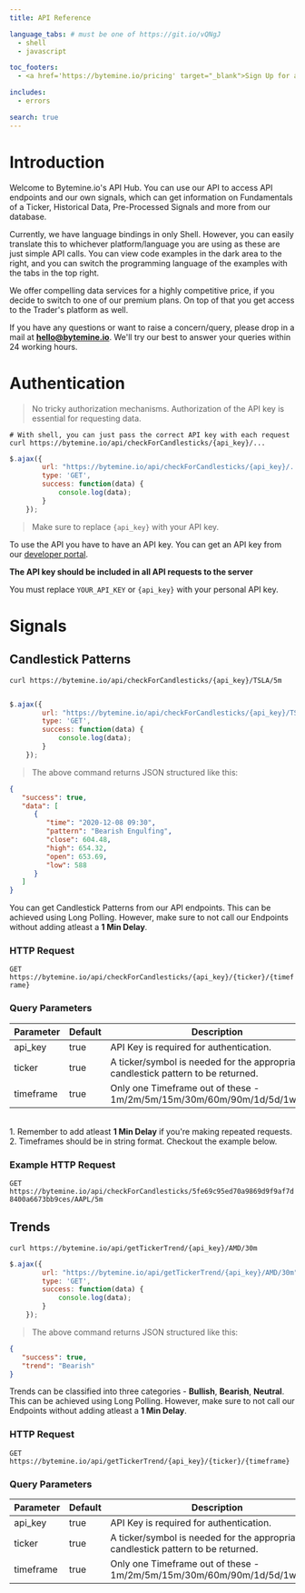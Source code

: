 ```yaml
---
title: API Reference

language_tabs: # must be one of https://git.io/vQNgJ
  - shell
  - javascript

toc_footers:
  - <a href='https://bytemine.io/pricing' target="_blank">Sign Up for a Developer Key</a>

includes:
  - errors

search: true
---
```


# Introduction

Welcome to Bytemine.io's API Hub. You can use our API to access API endpoints and our own signals, which can get information on Fundamentals of a Ticker, Historical Data, Pre-Processed Signals and more from our database.

Currently, we have language bindings in only Shell. However, you can easily translate this to whichever platform/language you are using as these are just simple API calls. You can view code examples in the dark area to the right, and you can switch the programming language of the examples with the tabs in the top right.

We offer compelling data services for a highly competitive price, if you decide to switch to one of our premium plans. On top of that you get access to the Trader's platform as well. 

If you have any questions or want to raise a concern/query, please drop in a mail at **hello@bytemine.io**. We'll try our best to answer your queries within 24 working hours.

# Authentication

> No tricky authorization mechanisms. Authorization of the API key is essential for requesting data.

```shell
# With shell, you can just pass the correct API key with each request
curl https://bytemine.io/api/checkForCandlesticks/{api_key}/...

```

```javascript
$.ajax({
        url: "https://bytemine.io/api/checkForCandlesticks/{api_key}/...",
        type: 'GET',
        success: function(data) {
            console.log(data);
        }
    });
```

> Make sure to replace `{api_key}` with your API key.

To use the API you have to have an API key. You can get an API key from our [developer portal](https://bytemine.io/developers).

**The API key should be included in all API requests to the server**


<aside class="notice">
You must replace <code>YOUR_API_KEY</code> or <code>{api_key}</code> with your personal API key.
</aside>

# Signals

## Candlestick Patterns

```shell
curl https://bytemine.io/api/checkForCandlesticks/{api_key}/TSLA/5m
  
```

```javascript
$.ajax({
        url: "https://bytemine.io/api/checkForCandlesticks/{api_key}/TSLA/5m",
        type: 'GET',
        success: function(data) {
            console.log(data);
        }
    });
```

> The above command returns JSON structured like this:

```json
{
   "success": true,
   "data": [
      {
         "time": "2020-12-08 09:30",
         "pattern": "Bearish Engulfing",
         "close": 604.48,
         "high": 654.32,
         "open": 653.69,
         "low": 588
      }
   ]
}
```

You can get Candlestick Patterns from our API endpoints. This can be achieved using Long Polling. However, make sure to not call our Endpoints without adding atleast a **1 Min Delay**.

### HTTP Request

`GET https://bytemine.io/api/checkForCandlesticks/{api_key}/{ticker}/{timeframe}`

### Query Parameters

Parameter | Default | Description
--------- | ------- | -----------
api_key | true | API Key is required for authentication.
ticker | true | A ticker/symbol is needed for the appropriate candlestick pattern to be returned.
timeframe | true | Only one Timeframe out of these - 1m/2m/5m/15m/30m/60m/90m/1d/5d/1wk/1mo 

<aside class="warning">
<br>
1. Remember to add atleast <strong>1 Min Delay</strong> if you're making repeated requests.<br>
2. Timeframes should be in string format. Checkout the example below.
</aside>

### Example HTTP Request

`GET https://bytemine.io/api/checkForCandlesticks/5fe69c95ed70a9869d9f9af7d8400a6673bb9ces/AAPL/5m`

## Trends

```shell
curl https://bytemine.io/api/getTickerTrend/{api_key}/AMD/30m
```

```javascript
$.ajax({
        url: "https://bytemine.io/api/getTickerTrend/{api_key}/AMD/30m",
        type: 'GET',
        success: function(data) {
            console.log(data);
        }
    });
```

> The above command returns JSON structured like this:

```json
{
   "success": true,
   "trend": "Bearish"
}
```

Trends can be classified into three categories - **Bullish**, **Bearish**, **Neutral**. This can be achieved using Long Polling. However, make sure to not call our Endpoints without adding atleast a **1 Min Delay**.


### HTTP Request

`GET https://bytemine.io/api/getTickerTrend/{api_key}/{ticker}/{timeframe}`


### Query Parameters

Parameter | Default | Description
--------- | ------- | -----------
api_key | true | API Key is required for authentication.
ticker | true | A ticker/symbol is needed for the appropriate candlestick pattern to be returned.
timeframe | true | Only one Timeframe out of these - 1m/2m/5m/15m/30m/60m/90m/1d/5d/1wk/1mo 



